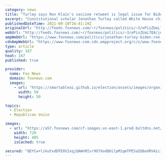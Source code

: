 ```yaml
---
category: news
title: "Turley says Ron Klain's vaccine retweet is legal issue for Biden: 'Breathtakingly daft'"
excerpt: "Constitutional scholar Jonathan Turley called White House chief of staff Ron Klain’s recent retweet appearing to praise the Biden administration for executing the “ultimate work-around” for President Biden’s recent vaccine mandate “breathtakingly daft.”"
publishedDateTime: 2021-09-10T16:41:19Z
originalUrl: "http://feeds.foxnews.com/~r/foxnews/politics/~3/ePisZUaL7Q4/jonathan-turley-biden-ron-klain-vaccine-retweet-daft"
webUrl: "http://feeds.foxnews.com/~r/foxnews/politics/~3/ePisZUaL7Q4/jonathan-turley-biden-ron-klain-vaccine-retweet-daft"
ampWebUrl: "https://www.foxnews.com/politics/jonathan-turley-biden-ron-klain-vaccine-retweet-daft.amp"
cdnAmpWebUrl: "https://www-foxnews-com.cdn.ampproject.org/c/s/www.foxnews.com/politics/jonathan-turley-biden-ron-klain-vaccine-retweet-daft.amp"
type: article
quality: 167
heat: 167
published: true

provider:
  name: Fox News
  domain: foxnews.com
  images:
    - url: "https://smartableai.github.io/election/assets/images/organizations/foxnews.com-50x50.jpg"
      width: 50
      height: 50

topics:
  - Election
  - Republican Voice

images:
  - url: "https://a57.foxnews.com/cf-images.us-east-1.prod.boltdns.net/v1/static/694940094001/a67c1f32-aeb8-448f-a46f-3a01cefd39fd/5c177c8c-bd50-4a08-a18c-5e424db33207/1280x720/match/720/405/image.jpg?ve=1&tl=1"
    width: 720
    height: 405
    isCached: true

secured: "QEYCw+lzkuYxdDTE8V2xqjQAWnMIsr9O7XodQHilpM1qmTPE5aIQ8aVRV4ic12l9u0UeM7XGQDkUQLc47JhBw0cRzjOmSIo+f0xucM18qYBTzjAxmohtgRxmoKy9jlSj6ZRLyfZzzTaxfJ6MRPhqOfTGzes6cU3gqqZg69KrIrWEFr6laHh6/AARETK995NbuXrYO+nzW/dmnP9VU5MKPkha5W8af1LZeKwrWZdLp8vVOKaRNfs1HZJmudrY2xsMuWz6YMFHLltkUORKcGdaEcaJpa2XCJ2qWrvRGQ/DqP9v+jVycDpA2YEGUSaw9ar857TlEMI5rQfF0/oHHTdSRqJaDQP3M4pGs6nf0jaUtBA=;zDDjjHpoIOXdAQKBzX1RDQ=="
---
```


